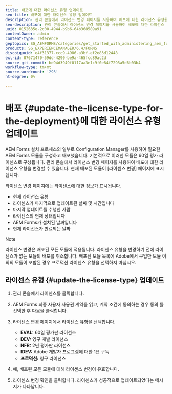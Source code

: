 ```yaml
---
title: 배포에 대한 라이선스 유형 업데이트
seo-title: 배포에 대한 라이선스 유형 업데이트
description: 관리 콘솔에서 라이선스 변경 페이지를 사용하여 배포에 대한 라이선스 유형을 업데이트합니다.
seo-description: 관리 콘솔에서 라이선스 변경 페이지를 사용하여 배포에 대한 라이선스 유형을 업데이트합니다.
uuid: 0152635e-2c00-4944-b9b6-64b368589a91
contentOwner: admin
content-type: reference
geptopics: SG_AEMFORMS/categories/get_started_with_administering_aem_forms_on_jee
products: SG_EXPERIENCEMANAGER/6.4/FORMS
discoiquuid: e4f31377-ccc9-4986-a3bf-ef2e83d12448
exl-id: 07671470-59dd-4290-be9a-465fcd89ac2d
source-git-commit: bd94d3949f0117aa3e1c9f0e84f7293a5d6b03b4
workflow-type: tm+mt
source-wordcount: '293'
ht-degree: 0%

---
```


# 배포 {#update-the-license-type-for-the-deployment}에 대한 라이선스 유형 업데이트

AEM Forms 설치 프로세스의 일부로 Configuration Manager를 사용하여 필요한 AEM Forms 모듈을 구성하고 배포했습니다. 기본적으로 이러한 모듈은 60일 평가 라이센스로 구성됩니다. 관리 콘솔에서 라이선스 변경 페이지를 사용하여 배포에 대한 라이선스 유형을 변경할 수 있습니다. 현재 배포된 모듈이 [라이센스 변경] 페이지에 표시됩니다.

라이센스 변경 페이지에는 라이센스에 대한 정보가 표시됩니다.

* 현재 라이선스 유형
* 라이센스가 마지막으로 업데이트된 날짜 및 시간입니다
* 마지막 업데이트를 수행한 사람
* 라이센스의 현재 상태입니다
* AEM Forms가 설치된 날짜입니다
* 현재 라이선스가 만료되는 날짜

>[!NOTE]
>
>라이센스 변경은 배포된 모든 모듈에 적용됩니다. 라이센스 유형을 변경하기 전에 라이센스가 없는 모듈의 배포를 취소합니다. 배포된 모듈 목록에 Adobe에서 구입한 모듈 이외의 모듈이 포함된 경우 프로덕션 라이센스 유형을 선택하지 마십시오.

## 라이센스 유형 {#update-the-license-type} 업데이트

1. 관리 콘솔에서 라이센스를 클릭합니다.
1. AEM Forms 최종 사용자 사용권 계약을 읽고, 계약 조건에 동의하는 경우 동의 를 선택한 후 다음을 클릭합니다.
1. 라이센스 변경 페이지에서 라이센스 유형을 선택합니다.

   * **EVAL:** 60일 평가판 라이선스
   * **DEV:** 영구 개발 라이선스
   * **NFR:** 2년 평가판 라이선스
   * **IDEV:** Adobe 개발자 프로그램에 대한 1년 구독
   * **프로덕션:** 영구 라이선스

1. 예, 배포된 모든 모듈에 대해 라이센스 변경이 유효합니다.
1. 라이센스 변경 확인을 클릭합니다. 라이센스가 성공적으로 업데이트되었다는 메시지가 나타납니다.
